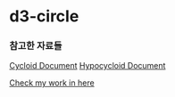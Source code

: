 # d3-circle

### 참고한 자료들
[Cycloid Document](https://librewiki.net/wiki/%EC%82%AC%EC%9D%B4%ED%81%B4%EB%A1%9C%EC%9D%B4%EB%93%9C)
[Hypocycloid Document](https://academo.org/demos/hypocycloid/)

[Check my work in here](https://junggeehoon.github.io/d3-circle/)